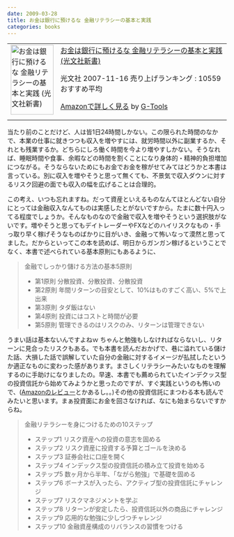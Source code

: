 ```yaml
---
date: 2009-03-28
title: お金は銀行に預けるな 金融リテラシーの基本と実践
categories: books
---
```

<table border="0" cellpadding="5">
<tbody>
<tr>
<td valign="top"><a href="http://www.amazon.co.jp/exec/obidos/ASIN/433403425X/warikiru-22/ref=nosim/" target="_blank"><img class="fig" src="http://ecx.images-amazon.com/images/I/31HNjoN4EPL._SL160_.jpg" border="0" alt="お金は銀行に預けるな   金融リテラシーの基本と実践 (光文社新書)" width="98" height="160" /></a></td>
<td valign="top"><span><a href="http://www.amazon.co.jp/%E3%81%8A%E9%87%91%E3%81%AF%E9%8A%80%E8%A1%8C%E3%81%AB%E9%A0%90%E3%81%91%E3%82%8B%E3%81%AA-%E9%87%91%E8%9E%8D%E3%83%AA%E3%83%86%E3%83%A9%E3%82%B7%E3%83%BC%E3%81%AE%E5%9F%BA%E6%9C%AC%E3%81%A8%E5%AE%9F%E8%B7%B5-%E5%85%89%E6%96%87%E7%A4%BE%E6%96%B0%E6%9B%B8-%E5%8B%9D%E9%96%93-%E5%92%8C%E4%BB%A3/dp/433403425X%3FSubscriptionId%3D15SMZCTB9V8NGR2TW082%26tag%3Dwarikiru-22%26linkCode%3Dxm2%26camp%3D2025%26creative%3D165953%26creativeASIN%3D433403425X" target="_blank">お金は銀行に預けるな   金融リテラシーの基本と実践 (光文社新書)</a><img style="border: none;" src="http://www.assoc-amazon.jp/e/ir?t=warikiru-22&amp;l=ur2&amp;o=9" alt="" width="1" height="1" /></span>

<span>光文社  2007-11-16
売り上げランキング : 10559
おすすめ平均  <img src="http://g-images.amazon.com/images/G/01/detail/stars-3-5.gif" alt="" /></span>

<span><a href="http://www.amazon.co.jp/%E3%81%8A%E9%87%91%E3%81%AF%E9%8A%80%E8%A1%8C%E3%81%AB%E9%A0%90%E3%81%91%E3%82%8B%E3%81%AA-%E9%87%91%E8%9E%8D%E3%83%AA%E3%83%86%E3%83%A9%E3%82%B7%E3%83%BC%E3%81%AE%E5%9F%BA%E6%9C%AC%E3%81%A8%E5%AE%9F%E8%B7%B5-%E5%85%89%E6%96%87%E7%A4%BE%E6%96%B0%E6%9B%B8-%E5%8B%9D%E9%96%93-%E5%92%8C%E4%BB%A3/dp/433403425X%3FSubscriptionId%3D15SMZCTB9V8NGR2TW082%26tag%3Dwarikiru-22%26linkCode%3Dxm2%26camp%3D2025%26creative%3D165953%26creativeASIN%3D433403425X" target="_blank">Amazonで詳しく見る</a></span> <span>by <a href="http://www.goodpic.com/mt/aws/index.html">G-Tools</a></span></td>
</tr>
</tbody>
</table>
当たり前のことだけど、人は皆1日24時間しかない。この限られた時間のなかで、本業の仕事に就きつつも収入を増やすには、就労時間以外に副業するか、それとも残業するか。どちらにしろ働く時間を今より増やすしかない。そうなれば、睡眠時間や食事、余暇などの時間を割くことになり身体的・精神的負担増加につながる。そうならないためにもお金でお金を稼がせてみてはどうかと本書は言っている。別に収入を増やそうと思って無くても、不景気で収入ダウンに対するリスク回避の面でも収入の幅を広げることは合理的。

この考え、いつも忘れますね。だって資産といえるものなんてほとんどない自分にとっては金融収入なんてものは実感したとがないですから。たまに数十円入ってる程度でしょうか。そんなものなので金融で収入を増やそうという選択肢がないです。増やそうと思ってもデイトレーダーやFXなどのハイリスクなもの・手っ取り早く稼げそうなものばかりに目がいき、金融って怖いなって漠然と思ってました。だからといってこの本を読めば、明日からガンガン稼げるということでなく、本書で述べられている基本原則にもあるように、
<blockquote>金融でしっかり儲ける方法の基本5原則
<ul>
	<li>第1原則 分散投資、分散投資、分散投資</li>
	<li>第2原則 年間リターンの目安として、10%はものすごく高い、5%で上出来</li>
	<li>第3原則 タダ飯はない</li>
	<li>第4原則 投資にはコストと時間が必要</li>
	<li>第5原則 管理できるのはリスクのみ、リターンは管理できない</li>
</ul>
</blockquote>
うまい話は基本ないんですよねｗ
ちゃんと勉強もしなければならないし、リターンに見合ったリスクもある。でも本書を読んだおかげで、巷に溢れている儲けた話、大損した話で誤解していた自分の金融に対するイメージが払拭したというか適正なものに変わった感があります。まさしくリテラシーみたいなものを理解するのに手助けになりましたの。早速、本書でも薦められていたインデクッス型の投資信託から始めてみようかと思ったのですが、すぐ実践というのも怖いので、(<a href="http://www.amazon.co.jp/product-reviews/433403425X/ref=cm_cr_dp_hist_1?ie=UTF8&amp;showViewpoints=0&amp;filterBy=addOneStar">Amazonのレビュー</a>とかあるし。。)その他の投資信託にまつわる本も読んでみたいと思います。まぁ投資面にお金を回さなければ、なにも始まらないですからね。
<blockquote>金融リテラシーを身につけるための10ステップ
<ul>
	<li>ステップ1 リスク資産への投資の意志を固める</li>
	<li>ステップ2 リスク資産に投資する予算とゴールを決める</li>
	<li>ステップ3 証券会社に口座を開く</li>
	<li>ステップ4 インデックス型の投資信託の積み立て投資を始める</li>
	<li>ステップ5 数ヶ月から半年、「ながら勉強」で基礎を固める</li>
	<li>ステップ6 ボーナスが入ったら、アクティブ型の投資信託にチャレンジ</li>
	<li>ステップ7 リスクマネジメントを学ぶ</li>
	<li>ステップ8 リターンが安定したら、投資信託以外の商品にチャレンジ</li>
	<li>ステップ9 応用的な勉強に少しづつチャレンジ</li>
	<li>ステップ10 金融資産構成のリバランスの習慣をつける</li>
</ul>
</blockquote>
